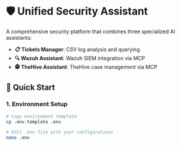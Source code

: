 # 🛡️ Unified Security Assistant

A comprehensive security platform that combines three specialized AI assistants:

- **📋 Tickets Manager**: CSV log analysis and querying
- **🔍 Wazuh Assistant**: Wazuh SIEM integration via MCP
- **🕵️ TheHive Assistant**: TheHive case management via MCP

## 🚀 Quick Start

### 1. Environment Setup

```bash
# Copy environment template
cp .env.template .env

# Edit .env file with your configurations
nano .env
